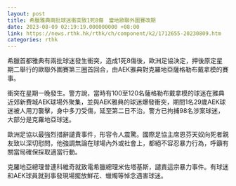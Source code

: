 ```yaml
---
layout: post
title: 希臘雅典兩批球迷衝突致1死8傷　當地歐聯外圍賽改期
date: 2023-08-09 02:19:19.000000000 +08:00
link: https://news.rthk.hk/rthk/ch/component/k2/1712655-20230809.htm
categories: rthk
---
```


希臘首都雅典有兩批球迷發生衝突，造成1死8傷後，歐洲足協決定，押後原定星期二舉行的歐聯外圍賽第三圈首回合，由AEK雅典對克羅地亞薩格勒布戴拿模的賽事。

衝突在星期一晚發生。警方說，當時有100至120名薩格勒布戴拿模的球迷在雅典近郊新費城AEK球場外聚集，並與AEK雅典的球迷爆發衝突，期間1名29歲AEK球迷被人用刀襲擊，身中多刀受傷，延至第二日不治。警方已拘捕98名涉案球迷，大部分是克羅地亞球迷。

歐洲足協以最強烈措辭譴責事件，形容令人震驚。國際足協主席恩芬天奴向死者親友致以深切慰問，他強調無論在球場內外或社會上，都絕不容忍暴力行為，呼籲有關當局確保採取適當行動。

克羅地亞總理普連科維奇就致電希臘總理米佐塔基斯，譴責這宗暴力事件。有球迷和AEK球員就到事發現場擺放鮮花、蠟燭等悼念遇害球迷。
